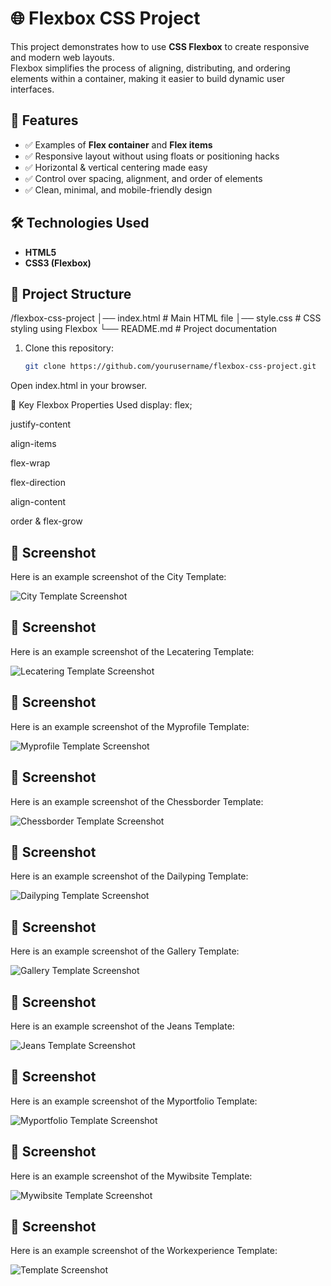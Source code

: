 # 🌐 Flexbox CSS Project

This project demonstrates how to use **CSS Flexbox** to create responsive and modern web layouts.  
Flexbox simplifies the process of aligning, distributing, and ordering elements within a container, making it easier to build dynamic user interfaces.

## 📌 Features
- ✅ Examples of **Flex container** and **Flex items**  
- ✅ Responsive layout without using floats or positioning hacks  
- ✅ Horizontal & vertical centering made easy  
- ✅ Control over spacing, alignment, and order of elements  
- ✅ Clean, minimal, and mobile-friendly design  

## 🛠️ Technologies Used
- **HTML5**  
- **CSS3 (Flexbox)**  

## 📂 Project Structure
/flexbox-css-project
│── index.html # Main HTML file
│── style.css # CSS styling using Flexbox
└── README.md # Project documentation


1. Clone this repository:
   ```bash
   git clone https://github.com/yourusername/flexbox-css-project.git
Open index.html in your browser.

🎯 Key Flexbox Properties Used
display: flex;

justify-content

align-items

flex-wrap

flex-direction

align-content

order & flex-grow





## 📸 Screenshot
Here is an example screenshot of the City Template:

![City  Template Screenshot](https://raw.githubusercontent.com/yashpalchaudhary/html-templates-using-flexbox-css-flex-css/refs/heads/main/City/Screenshot%202025-08-06%20023118.png)




## 📸 Screenshot
Here is an example screenshot of the Lecatering Template:

![Lecatering  Template Screenshot](https://raw.githubusercontent.com/yashpalchaudhary/html-templates-using-flexbox-css-flex-css/refs/heads/main/Lecatering/Screenshot%202025-08-01%20140501.png)





## 📸 Screenshot
Here is an example screenshot of the Myprofile Template:

![Myprofile Template Screenshot](https://raw.githubusercontent.com/yashpalchaudhary/html-templates-using-flexbox-css-flex-css/refs/heads/main/Myprofile/Screenshot%202025-08-01%20203328.png)



## 📸 Screenshot
Here is an example screenshot of the Chessborder Template:

![Chessborder Template Screenshot](https://raw.githubusercontent.com/yashpalchaudhary/html-templates-using-flexbox-css-flex-css/refs/heads/main/chessborder/Screenshot%202025-08-06%20022817.png)





## 📸 Screenshot
Here is an example screenshot of the Dailyping Template:

![Dailyping Template Screenshot](https://raw.githubusercontent.com/yashpalchaudhary/html-templates-using-flexbox-css-flex-css/refs/heads/main/dailyping/Screenshot%202025-08-06%20023152.png)


## 📸 Screenshot
Here is an example screenshot of the Gallery Template:

![Gallery Template Screenshot](https://raw.githubusercontent.com/yashpalchaudhary/html-templates-using-flexbox-css-flex-css/refs/heads/main/gallery/Screenshot%202025-08-05%20221458.png)



## 📸 Screenshot
Here is an example screenshot of the Jeans Template:

![Jeans Template Screenshot](https://raw.githubusercontent.com/yashpalchaudhary/html-templates-using-flexbox-css-flex-css/refs/heads/main/jeans/Screenshot%202025-08-01%20141354.png)




## 📸 Screenshot
Here is an example screenshot of the Myportfolio Template:

![Myportfolio Template Screenshot](https://raw.githubusercontent.com/yashpalchaudhary/html-templates-using-flexbox-css-flex-css/refs/heads/main/myportfolio/Screenshot%202025-08-01%20190015%20copy.png)




## 📸 Screenshot
Here is an example screenshot of the Mywibsite Template:

![Mywibsite  Template Screenshot](https://raw.githubusercontent.com/yashpalchaudhary/html-templates-using-flexbox-css-flex-css/refs/heads/main/mywebsite/Screenshot%202025-08-05%20222001.png)




## 📸 Screenshot
Here is an example screenshot of the Workexperience Template:

![ Template Screenshot](https://raw.githubusercontent.com/yashpalchaudhary/html-templates-using-flexbox-css-flex-css/refs/heads/main/workExperience/Screenshot%202025-08-01%20193029.png)







